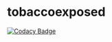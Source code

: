 # tobaccoexposed

[![Codacy Badge](https://api.codacy.com/project/badge/Grade/4b1b4bbdac7740a18c4fdd83e001fa24)](https://app.codacy.com/gh/Hibiscus-Foundation/tobaccoexposed?utm_source=github.com&utm_medium=referral&utm_content=Hibiscus-Foundation/tobaccoexposed&utm_campaign=Badge_Grade_Dashboard)
